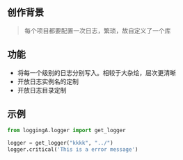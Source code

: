 ## 创作背景

> 每个项目都要配置一次日志，繁琐，故自定义了一个库

## 功能

- 将每一个级别的日志分别写入。相较于大杂烩，层次更清晰
- 开放日志实例名的定制
- 开放日志目录定制

## 示例

```python
from loggingA.logger import get_logger

logger = get_logger("kkkk", "../")
logger.critical('This is a error message')
```